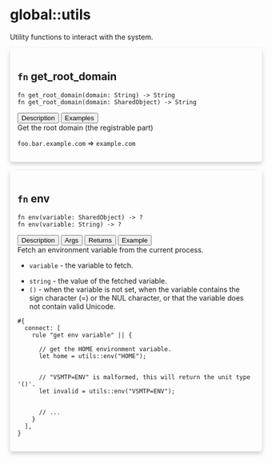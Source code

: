 # global::utils

Utility functions to interact with the system.


<div markdown="span" style='box-shadow: 0 4px 8px 0 rgba(0,0,0,0.2); padding: 15px; border-radius: 5px;'>

<h2 class="func-name"> <code>fn</code> get_root_domain </h2>

```rust,ignore
fn get_root_domain(domain: String) -> String
fn get_root_domain(domain: SharedObject) -> String
```

<div class="tab">
    <button
    group="get_root_domain"
    id="link-get_root_domain-description"
    class="tablinks active"
    onclick="openTab(event, 'get_root_domain', 'description')">
        Description
    </button>
    <button
    group="get_root_domain"
    id="link-get_root_domain-Examples"
    class="tablinks"
    onclick="openTab(event, 'get_root_domain', 'Examples')">
        Examples
    </button></div>

<div group="get_root_domain" id="get_root_domain-description" style="display: block;" markdown="span" class="tabcontent">
Get the root domain (the registrable part)


</div>

<div group="get_root_domain" id="get_root_domain-Examples" class="tabcontent">

`foo.bar.example.com` => `example.com`
</div>

</div>
</br>

<div markdown="span" style='box-shadow: 0 4px 8px 0 rgba(0,0,0,0.2); padding: 15px; border-radius: 5px;'>

<h2 class="func-name"> <code>fn</code> env </h2>

```rust,ignore
fn env(variable: SharedObject) -> ?
fn env(variable: String) -> ?
```

<div class="tab">
    <button
    group="env"
    id="link-env-description"
    class="tablinks active"
    onclick="openTab(event, 'env', 'description')">
        Description
    </button>
    <button
    group="env"
    id="link-env-Args"
    class="tablinks"
    onclick="openTab(event, 'env', 'Args')">
        Args
    </button>
    <button
    group="env"
    id="link-env-Returns"
    class="tablinks"
    onclick="openTab(event, 'env', 'Returns')">
        Returns
    </button>
    <button
    group="env"
    id="link-env-Example"
    class="tablinks"
    onclick="openTab(event, 'env', 'Example')">
        Example
    </button></div>

<div group="env" id="env-description" style="display: block;" markdown="span" class="tabcontent">
Fetch an environment variable from the current process.


</div>

<div group="env" id="env-Args" class="tabcontent">

* `variable` - the variable to fetch.


</div>

<div group="env" id="env-Returns" class="tabcontent">

* `string` - the value of the fetched variable.
* `()`     - when the variable is not set,  when the variable contains the sign character (=) or the NUL character,
or that the variable does not contain valid Unicode.


</div>

<div group="env" id="env-Example" class="tabcontent">

```
#{
  connect: [
    rule "get env variable" || {

      // get the HOME environment variable.
      let home = utils::env("HOME");


      // "VSMTP=ENV" is malformed, this will return the unit type '()'.
      let invalid = utils::env("VSMTP=ENV");


      // ...
    }
  ],
}
```
</div>

</div>
</br>
